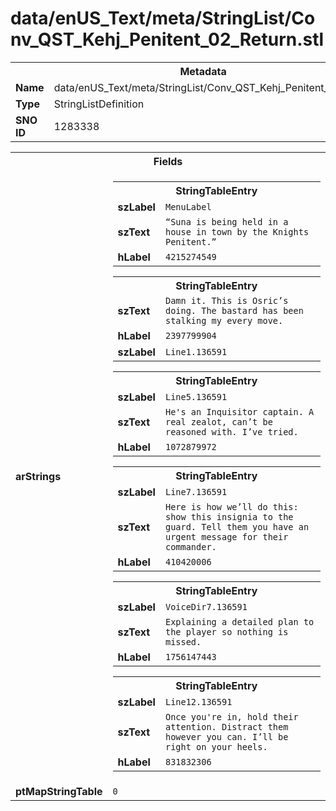 <h1>data/enUS_Text/meta/StringList/Conv_QST_Kehj_Penitent_02_Return.stl</h1><table><tr><th colspan="100%">Metadata</th></tr><tr><td><b>Name</b></td><td>data/enUS_Text/meta/StringList/Conv_QST_Kehj_Penitent_02_Return.stl</td></tr><tr><td><b>Type</b></td><td>StringListDefinition</td></tr><tr><td><b>SNO ID</b></td><td>1283338</td></tr></table>

<table><tr><th colspan="100%">Fields</th></tr><tr><td><b>arStrings</b></td><td><table><tr><th colspan="100%">StringTableEntry</th></tr><tr><td><b>szLabel</b></td><td><code>MenuLabel</code></td></tr><tr><td><b>szText</b></td><td><code>“Suna is being held in a house in town by the Knights Penitent.”</code></td></tr><tr><td><b>hLabel</b></td><td><code>4215274549</code></td></tr></table>


<table><tr><th colspan="100%">StringTableEntry</th></tr><tr><td><b>szText</b></td><td><code>Damn it. This is Osric’s doing. The bastard has been stalking my every move.</code></td></tr><tr><td><b>hLabel</b></td><td><code>2397799904</code></td></tr><tr><td><b>szLabel</b></td><td><code>Line1.136591</code></td></tr></table>


<table><tr><th colspan="100%">StringTableEntry</th></tr><tr><td><b>szLabel</b></td><td><code>Line5.136591</code></td></tr><tr><td><b>szText</b></td><td><code>He's an Inquisitor captain. A real zealot, can’t be reasoned with. I’ve tried.</code></td></tr><tr><td><b>hLabel</b></td><td><code>1072879972</code></td></tr></table>


<table><tr><th colspan="100%">StringTableEntry</th></tr><tr><td><b>szLabel</b></td><td><code>Line7.136591</code></td></tr><tr><td><b>szText</b></td><td><code>Here is how we’ll do this: show this insignia to the guard. Tell them you have an urgent message for their commander.</code></td></tr><tr><td><b>hLabel</b></td><td><code>410420006</code></td></tr></table>


<table><tr><th colspan="100%">StringTableEntry</th></tr><tr><td><b>szLabel</b></td><td><code>VoiceDir7.136591</code></td></tr><tr><td><b>szText</b></td><td><code>Explaining a detailed plan to the player so nothing is missed.</code></td></tr><tr><td><b>hLabel</b></td><td><code>1756147443</code></td></tr></table>


<table><tr><th colspan="100%">StringTableEntry</th></tr><tr><td><b>szLabel</b></td><td><code>Line12.136591</code></td></tr><tr><td><b>szText</b></td><td><code>Once you're in, hold their attention. Distract them however you can. I’ll be right on your heels.</code></td></tr><tr><td><b>hLabel</b></td><td><code>831832306</code></td></tr></table>


</td></tr><tr><td><b>ptMapStringTable</b></td><td><code>0</code></td></tr></table>

